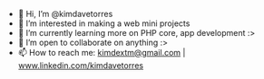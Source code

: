 - 👋 Hi, I’m @kimdavetorres
- 👀 I’m interested in making a web mini projects
- 🌱 I’m currently learning more on PHP core, app development :>
- 💞️ I’m open to collaborate on anything :>
- 📫 How to reach me: kimdextm@gmail.com | www.linkedin.com/kimdavetorres

<!---
kimdavetorres/kimdavetorres is a ✨ special ✨ repository because its `README.md` (this file) appears on your GitHub profile.
You can click the Preview link to take a look at your changes.
--->
